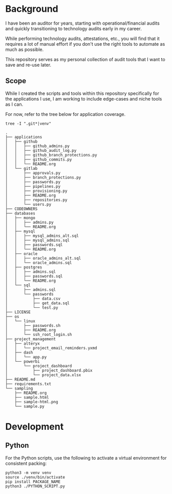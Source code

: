 # Background

I have been an auditor for years, starting with operational/financial
audits and quickly transitioning to technology audits early in my
career.

While performing technology audits, attestations, etc., you will find
that it requires a lot of manual effort if you don\'t use the right
tools to automate as much as possible.

This repository serves as my personal collection of audit tools that I
want to save and re-use later.

## Scope

While I created the scripts and tools within this repository
specifically for the applications I use, I am working to include
edge-cases and niche tools as I can.

For now, refer to the tree below for application coverage.

```shell
tree -I ".git*|venv"
```

```text
.
├── applications
│   ├── github
│   │   ├── github_admins.py
│   │   ├── github_audit_log.py
│   │   ├── github_branch_protections.py
│   │   ├── github_commits.py
│   │   └── README.org
│   └── gitlab
│       ├── approvals.py
│       ├── branch_protections.py
│       ├── passwords.py
│       ├── pipelines.py
│       ├── provisioning.py
│       ├── README.org
│       ├── repositories.py
│       └── users.py
├── CODEOWNERS
├── databases
│   ├── mongo
│   │   ├── admins.py
│   │   └── README.org
│   ├── mysql
│   │   ├── mysql_admins_alt.sql
│   │   ├── mysql_admins.sql
│   │   ├── passwords.sql
│   │   └── README.org
│   ├── oracle
│   │   ├── oracle_admins_alt.sql
│   │   └── oracle_admins.sql
│   ├── postgres
│   │   ├── admins.sql
│   │   ├── passwords.sql
│   │   └── README.org
│   └── sql
│       ├── admins.sql
│       └── passwords
│           ├── data.csv
│           ├── get_data.sql
│           └── test.py
├── LICENSE
├── os
│   └── linux
│       ├── passwords.sh
│       ├── README.org
│       └── ssh_root_login.sh
├── project_management
│   ├── alteryx
│   │   └── project_email_reminders.yxmd
│   ├── dash
│   │   └── app.py
│   └── powerbi
│       └── project_dashboard
│           ├── project_dashboard.pbix
│           └── project_data.xlsx
├── README.md
├── requirements.txt
└── sampling
    ├── README.org
    ├── sample.html
    ├── sample-html.png
    └── sample.py
```

# Development

## Python

For the Python scripts, use the following to activate a virtual
environment for consistent packing:

```shell
python3 -m venv venv
source ./venv/bin/activate
pip install PACKAGE_NAME
python3 ./PYTHON_SCRIPT.py
```
